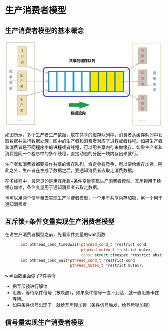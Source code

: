 # 生产消费者模型

## 生产消费者模型的基本概念

![](./img/QQ截图20220501201238.png)

如图所示，多个生产者生产数据，放在共享的缓存队列中，消费者从缓存队列中获取数据并进行数据处理。图中的生产者和消费者对应了进程或者线程。如果生产者和消费者是不同程序中的进程或者线程，可以用共享内存来做缓存。如果生产者和消费是同一个程序中的多个线程，直接动态的分配一块内存出来就行。

生产者和消费者都要操作共享的缓存队列，肯定会有竞争，所以要给缓存加锁。除此之外，生产者在生成了数据之后，要通知消费者去取走消费数据。

在多线程中，最常见的是用互斥锁+条件变量实现生产消费者模型。互斥锁用于给缓存加锁，条件变量用于通知消费者去取走数据。

也可以用两个信号量去实现生产消费者模型，一个用于共享内存加锁，另一个用于通知消费者

## 互斥锁+条件变量实现生产消费者模型

在讲生产消费者模型之前，先看条件变量的wait函数

```c++
       int pthread_cond_timedwait(pthread_cond_t *restrict cond,
                                  pthread_mutex_t *restrict mutex,
                                  const struct timespec *restrict abstime);
       int pthread_cond_wait(pthread_cond_t *restrict cond,
                             pthread_mutex_t *restrict mutex);

```

wait函数里面做了3件事情

- 把互斥锁进行解锁
- 阻塞，等待条件信号（被唤醒），如果条件信号一直不到达，就一直阻塞卡住等待。
- 如果条件信号出现了，就给互斥锁加锁（条件信号触发，给互斥锁加锁）

## 信号量实现生产消费者模型
